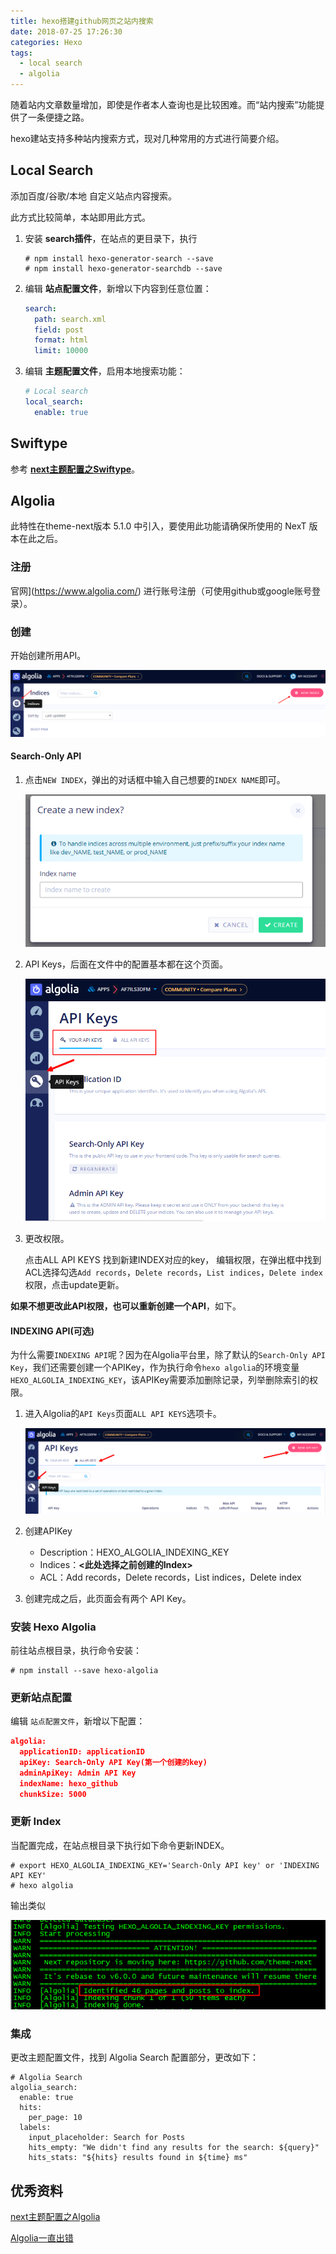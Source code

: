 ```yaml
---
title: hexo搭建github网页之站内搜索
date: 2018-07-25 17:26:30
categories: Hexo
tags:
  - local search
  - algolia
---
```


随着站内文章数量增加，即使是作者本人查询也是比较困难。而“站内搜索”功能提供了一条便捷之路。

hexo建站支持多种站内搜索方式，现对几种常用的方式进行简要介绍。

## Local Search

添加百度/谷歌/本地 自定义站点内容搜索。

此方式比较简单，本站即用此方式。

1. 安装 **search插件**，在站点的更目录下，执行

   ```shell
   # npm install hexo-generator-search --save
   # npm install hexo-generator-searchdb --save
   ```

2. 编辑 **站点配置文件**，新增以下内容到任意位置：

   ```yaml
   search:
     path: search.xml
     field: post
     format: html
     limit: 10000
   ```

3. 编辑 **主题配置文件**，启用本地搜索功能：

   ```yaml
   # Local search
   local_search:
     enable: true
   ```

## Swiftype 

参考 [**next主题配置之Swiftype**](http://theme-next.iissnan.com/third-party-services.html#swiftype)。

## Algolia

此特性在theme-next版本 5.1.0 中引入，要使用此功能请确保所使用的 NexT 版本在此之后。

### 注册

官网](https://www.algolia.com/) 进行账号注册（可使用github或google账号登录）。

### 创建

开始创建所用API。

![Algolia-dashboard](/images/hexo站内搜索/Algolia-dashboard.png)

#### Search-Only API 

1. 点击`NEW INDEX`，弹出的对话框中输入自己想要的`INDEX NAME`即可。

   ![New-index](/images/hexo站内搜索/New-index.png)

2. API Keys，后面在文件中的配置基本都在这个页面。

   ![API-Keys](/images/hexo站内搜索/API-Keys.png)

3. 更改权限。

   点击ALL API KEYS 找到新建INDEX对应的key， 编辑权限，在弹出框中找到ACL选择勾选`Add records`，`Delete records`，`List indices`，`Delete index`权限，点击update更新。

**如果不想更改此API权限，也可以重新创建一个API**，如下。

#### INDEXING API(可选)

为什么需要`INDEXING API`呢？因为在Algolia平台里，除了默认的`Search-Only API Key`，我们还需要创建一个APIKey，作为执行命令`hexo algolia`的环境变量`HEXO_ALGOLIA_INDEXING_KEY`，该APIKey需要添加删除记录，列举删除索引的权限。

1. 进入Algolia的`API Keys`页面`ALL API KEYS`选项卡。

   ![NEW-API-KEY](/images/hexo站内搜索/NEW-API-KEY.png)

2. 创建APIKey

   - Description：HEXO_ALGOLIA_INDEXING_KEY
   - Indices：**<此处选择之前创建的Index>**
   - ACL：Add records，Delete records，List indices，Delete index

3. 创建完成之后，此页面会有两个 API Key。

### 安装 Hexo Algolia

前往站点根目录，执行命令安装：

```shell
# npm install --save hexo-algolia
```

### 更新站点配置

编辑 `站点配置文件`，新增以下配置：

```json
algolia:
  applicationID: applicationID
  apiKey: Search-Only API Key(第一个创建的key)
  adminApiKey: Admin API Key
  indexName: hexo_github
  chunkSize: 5000
```

### 更新 Index

当配置完成，在站点根目录下执行如下命令更新INDEX。

```shell
# export HEXO_ALGOLIA_INDEXING_KEY='Search-Only API key' or 'INDEXING API KEY'
# hexo algolia
```

输出类似

![INDEX-OUTPUT](/images/hexo站内搜索/INDEX-OUTPUT.png)

### 集成

更改主题配置文件，找到 Algolia Search 配置部分，更改如下：

```
# Algolia Search
algolia_search:
  enable: true
  hits:
    per_page: 10
  labels:
    input_placeholder: Search for Posts
    hits_empty: "We didn't find any results for the search: ${query}"
    hits_stats: "${hits} results found in ${time} ms"
```

## 优秀资料

[next主题配置之Algolia](http://theme-next.iissnan.com/third-party-services.html#algolia-search)

[Algolia一直出错](https://github.com/iissnan/theme-next-docs/issues/162)